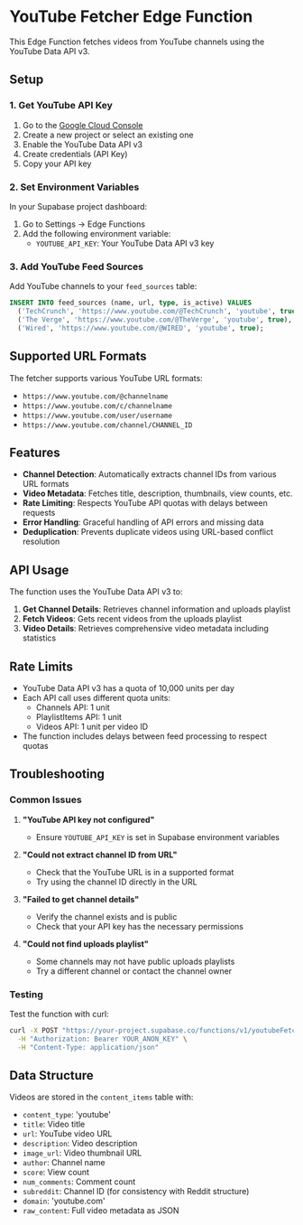 # YouTube Fetcher Edge Function

This Edge Function fetches videos from YouTube channels using the YouTube Data API v3.

## Setup

### 1. Get YouTube API Key

1. Go to the [Google Cloud Console](https://console.cloud.google.com/)
2. Create a new project or select an existing one
3. Enable the YouTube Data API v3
4. Create credentials (API Key)
5. Copy your API key

### 2. Set Environment Variables

In your Supabase project dashboard:

1. Go to Settings → Edge Functions
2. Add the following environment variable:
   - `YOUTUBE_API_KEY`: Your YouTube Data API v3 key

### 3. Add YouTube Feed Sources

Add YouTube channels to your `feed_sources` table:

```sql
INSERT INTO feed_sources (name, url, type, is_active) VALUES
  ('TechCrunch', 'https://www.youtube.com/@TechCrunch', 'youtube', true),
  ('The Verge', 'https://www.youtube.com/@TheVerge', 'youtube', true),
  ('Wired', 'https://www.youtube.com/@WIRED', 'youtube', true);
```

## Supported URL Formats

The fetcher supports various YouTube URL formats:

- `https://www.youtube.com/@channelname`
- `https://www.youtube.com/c/channelname`
- `https://www.youtube.com/user/username`
- `https://www.youtube.com/channel/CHANNEL_ID`

## Features

- **Channel Detection**: Automatically extracts channel IDs from various URL formats
- **Video Metadata**: Fetches title, description, thumbnails, view counts, etc.
- **Rate Limiting**: Respects YouTube API quotas with delays between requests
- **Error Handling**: Graceful handling of API errors and missing data
- **Deduplication**: Prevents duplicate videos using URL-based conflict resolution

## API Usage

The function uses the YouTube Data API v3 to:

1. **Get Channel Details**: Retrieves channel information and uploads playlist
2. **Fetch Videos**: Gets recent videos from the uploads playlist
3. **Video Details**: Retrieves comprehensive video metadata including statistics

## Rate Limits

- YouTube Data API v3 has a quota of 10,000 units per day
- Each API call uses different quota units:
  - Channels API: 1 unit
  - PlaylistItems API: 1 unit
  - Videos API: 1 unit per video ID
- The function includes delays between feed processing to respect quotas

## Troubleshooting

### Common Issues

1. **"YouTube API key not configured"**
   - Ensure `YOUTUBE_API_KEY` is set in Supabase environment variables

2. **"Could not extract channel ID from URL"**
   - Check that the YouTube URL is in a supported format
   - Try using the channel ID directly in the URL

3. **"Failed to get channel details"**
   - Verify the channel exists and is public
   - Check that your API key has the necessary permissions

4. **"Could not find uploads playlist"**
   - Some channels may not have public uploads playlists
   - Try a different channel or contact the channel owner

### Testing

Test the function with curl:

```bash
curl -X POST "https://your-project.supabase.co/functions/v1/youtubeFetcher" \
  -H "Authorization: Bearer YOUR_ANON_KEY" \
  -H "Content-Type: application/json"
```

## Data Structure

Videos are stored in the `content_items` table with:

- `content_type`: 'youtube'
- `title`: Video title
- `url`: YouTube video URL
- `description`: Video description
- `image_url`: Video thumbnail URL
- `author`: Channel name
- `score`: View count
- `num_comments`: Comment count
- `subreddit`: Channel ID (for consistency with Reddit structure)
- `domain`: 'youtube.com'
- `raw_content`: Full video metadata as JSON 